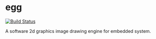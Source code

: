 egg
=====

[![Build Status](https://travis-ci.org/xpol/egg.png)](https://travis-ci.org/xpol/egg)

A software 2d graphics image drawing engine for embedded system.

